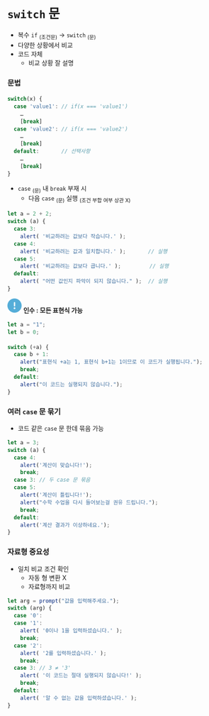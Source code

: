 `switch` 문
========

- 복수 `if` <sub>(조건문)</sub> → `switch` <sub>(문)</sub>
- 다양한 상황에서 비교
- 코드 자체
  - 비교 상황 잘 설명

### 문법
```javascript
switch(x) {
  case 'value1': // if(x === 'value1')
    …
    [break]
  case 'value2': // if(x === 'value2')
    …
    [break]
  default:       // 선택사항
    …
    [break]
}
```
- `case` <sub>(문)</sub> 내 `break` 부재 시
  - 다음 `case` <sub>(문)</sub> 실행 <sub>(조건 부합 여부 상관 X)</sub>
```javascript
let a = 2 + 2;
switch (a) {
  case 3:
    alert( '비교하려는 값보다 작습니다.' );
  case 4:
    alert( '비교하려는 값과 일치합니다.' );       // 실행
  case 5:
    alert( '비교하려는 값보다 큽니다.' );         // 실행
  default:
    alert( "어떤 값인지 파악이 되지 않습니다." );  // 실행
}
```

<img class="icon" src="../../images/commons/icons/circle-exclamation-solid.svg" /> **인수 : 모든 표현식 가능**

```javascript
let a = "1";
let b = 0;

switch (+a) {
  case b + 1:
    alert("표현식 +a는 1, 표현식 b+1는 1이므로 이 코드가 실행됩니다.");
    break;
  default:
    alert("이 코드는 실행되지 않습니다.");
}
```

### 여러 `case` 문 묶기
- 코드 같은 `case` 문 한데 묶음 가능
```javascript
let a = 3;
switch (a) {
  case 4:
    alert('계산이 맞습니다!');
    break;
  case 3: // 두 case 문 묶음
  case 5:
    alert('계산이 틀립니다!');
    alert("수학 수업을 다시 들어보는걸 권유 드립니다.");
    break;
  default:
    alert('계산 결과가 이상하네요.');
}
```

### 자료형 중요성
- 일치 비교 조건 확인
  - 자동 형 변환 X
  - 자료형까지 비교
```javascript
let arg = prompt("값을 입력해주세요.");
switch (arg) {
  case '0':
  case '1':
    alert( '0이나 1을 입력하셨습니다.' );
    break;
  case '2':
    alert( '2를 입력하셨습니다.' );
    break;
  case 3: // 3 ≠ '3'
    alert( '이 코드는 절대 실행되지 않습니다!' );
    break;
  default:
    alert( '알 수 없는 값을 입력하셨습니다.' );
}
```
